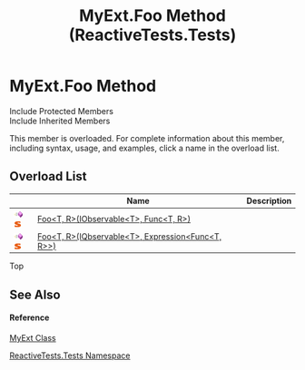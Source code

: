 ﻿---
title: MyExt.Foo Method  (ReactiveTests.Tests)
TOCTitle: Foo Method
ms:assetid: Overload:ReactiveTests.Tests.MyExt.Foo
ms:mtpsurl: https://msdn.microsoft.com/en-us/library/reactivetests.tests.myext.foo(v=VS.103)
ms:contentKeyID: 36620962
ms.date: 06/28/2011
mtps_version: v=VS.103
f1_keywords:
- ReactiveTests.Tests.MyExt.Foo
- ReactiveTests.Tests.MyExt.Foo``2
dev_langs:
- CSharp
- JScript
- VB
- FSharp
---

# MyExt.Foo Method

Include Protected Members  
Include Inherited Members  

This member is overloaded. For complete information about this member, including syntax, usage, and examples, click a name in the overload list.

## Overload List

<table>
<thead>
<tr class="header">
<th> </th>
<th>Name</th>
<th>Description</th>
</tr>
</thead>
<tbody>
<tr class="odd">
<td><img src="images\Hh303103.pubmethod(en-us,VS.103).gif" title="Public method" alt="Public method" /><img src="images\Hh244319.static(en-us,VS.103).gif" title="Static member" alt="Static member" /></td>
<td><a href="https://msdn.microsoft.com/en-us/library/m:reactivetests.tests.myext.foo%60%602(system.iobservable%7b%60%600%7d%2csystem.func%7b%60%600%2c%60%601%7d)(v=VS.103)">Foo&lt;T, R&gt;(IObservable&lt;T&gt;, Func&lt;T, R&gt;)</a></td>
<td></td>
</tr>
<tr class="even">
<td><img src="images\Hh303103.pubmethod(en-us,VS.103).gif" title="Public method" alt="Public method" /><img src="images\Hh244319.static(en-us,VS.103).gif" title="Static member" alt="Static member" /></td>
<td><a href="https://msdn.microsoft.com/en-us/library/m:reactivetests.tests.myext.foo%60%602(system.reactive.linq.iqbservable%7b%60%600%7d%2csystem.linq.expressions.expression%7bsystem.func%7b%60%600%2c%60%601%7d%7d)(v=VS.103)">Foo&lt;T, R&gt;(IQbservable&lt;T&gt;, Expression&lt;Func&lt;T, R&gt;&gt;)</a></td>
<td></td>
</tr>
</tbody>
</table>

Top

## See Also

#### Reference

[MyExt Class](hh315236\(v=vs.103\).md)

[ReactiveTests.Tests Namespace](hh289046\(v=vs.103\).md)

